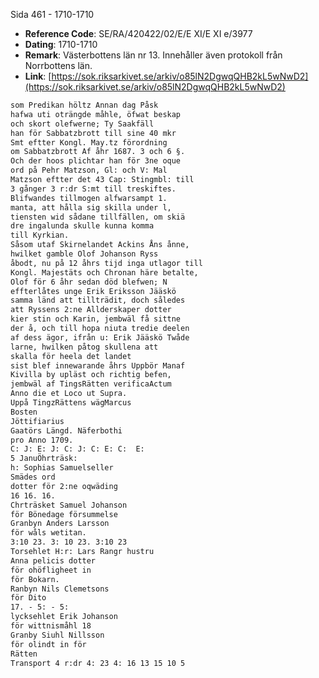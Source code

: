 Sida 461 - 1710-1710

- **Reference Code**: SE/RA/420422/02/E/E XI/E XI e/3977
- **Dating**: 1710-1710
- **Remark**: Västerbottens län nr 13. Innehåller även protokoll från Norrbottens län.
- **Link**: [https://sok.riksarkivet.se/arkiv/o85lN2DgwqQHB2kL5wNwD2](https://sok.riksarkivet.se/arkiv/o85lN2DgwqQHB2kL5wNwD2)

```txt linenums="1"
som Predikan höltz Annan dag Påsk
hafwa uti oträngde måhle, öfwat beskap
och skort olefwerne; Ty Saakfäll
han för Sabbatzbrott till sine 40 mkr
Smt eftter Kongl. May.tz förordning
om Sabbatzbrott Af åhr 1687. 3 och 6 §.
Och der hoos plichtar han för 3ne oque
ord på Pehr Matzson, Gl: och V: Mal
Matzson eftter det 43 Cap: Stingmbl: till
3 gånger 3 r:dr S:mt till treskiftes.
Blifwandes tillmogen alfwarsampt 1.
manta, att hålla sig skilla under l,
tiensten wid sådane tillfällen, om skiä
dre ingalunda skulle kunna komma
till Kyrkian.
Såsom utaf Skirnelandet Ackins Åns ånne,
hwilket gamble Olof Johanson Ryss
åbodt, nu på 12 åhrs tijd inga utlagor till
Kongl. Majestäts och Chronan häre betalte,
Olof för 6 åhr sedan död blefwen; N
effterlåtes unge Erik Eriksson Jääskö
samma länd att tillträdit, doch således
att Ryssens 2:ne Allderskaper dotter
kier stin och Karin, jembwäl få sittne
der å, och till hopa niuta tredie deelen
af dess ägor, ifrån u: Erik Jääskö Twåde
larne, hwilken påtog skullena att
skalla för heela det landet
sist blef innewarande åhrs Uppbör Manaf
Kivilla by upläst och richtig befen,
jembwäl af TingsRätten verificaActum
Anno die et Loco ut Supra.
Uppå TingzRättens wägMarcus
Bosten
Jöttifiarius
Gaatörs Längd. Näferbothi
pro Anno 1709.
C: J: E: J: C: J: C: E: C:  E:
5 JanuÖhrträsk:
h: Sophias Samuelseller
Smädes ord
dotter för 2:ne oqwäding
16 16. 16.
Chrträsket Samuel Johanson
för Bönedage försummelse
Granbyn Anders Larsson
för wåls wetitan.
3:10 23. 3: 10 23. 3:10 23
Torsehlet H:r: Lars Rangr hustru
Anna pelicis dotter
för ohöfligheet in
för Bokarn.
Ranbyn Nils Clemetsons
för Dito
17. - 5: - 5:
lycksehlet Erik Johanson
för wittnismåhl 18
Granby Siuhl Nillsson
för olindt in för
Rätten
Transport 4 r:dr 4: 23 4: 16 13 15 10 5
```
